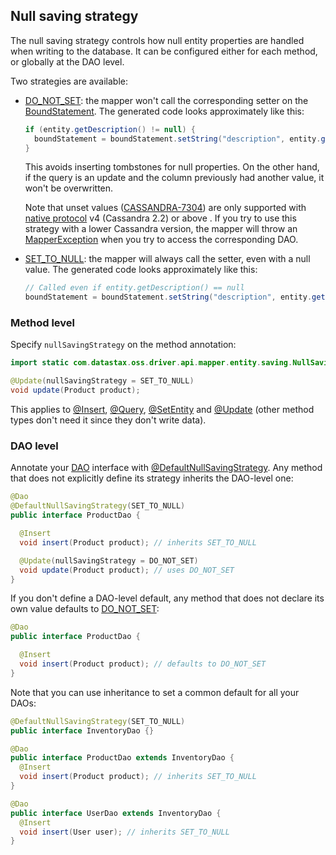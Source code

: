 <!--
Licensed to the Apache Software Foundation (ASF) under one
or more contributor license agreements.  See the NOTICE file
distributed with this work for additional information
regarding copyright ownership.  The ASF licenses this file
to you under the Apache License, Version 2.0 (the
"License"); you may not use this file except in compliance
with the License.  You may obtain a copy of the License at

  http://www.apache.org/licenses/LICENSE-2.0

Unless required by applicable law or agreed to in writing,
software distributed under the License is distributed on an
"AS IS" BASIS, WITHOUT WARRANTIES OR CONDITIONS OF ANY
KIND, either express or implied.  See the License for the
specific language governing permissions and limitations
under the License.
-->

## Null saving strategy

The null saving strategy controls how null entity properties are handled when writing to the
database. It can be configured either for each method, or globally at the DAO level.

Two strategies are available:

* [DO_NOT_SET]: the mapper won't call the corresponding setter on the [BoundStatement]. The
  generated code looks approximately like this:

    ```java
    if (entity.getDescription() != null) {
      boundStatement = boundStatement.setString("description", entity.getDescription());
    }
    ```
    
    This avoids inserting tombstones for null properties. On the other hand, if the query is an
    update and the column previously had another value, it won't be overwritten.

    Note that unset values ([CASSANDRA-7304]) are only supported with [native
    protocol](../../../core/native_protocol/) v4 (Cassandra 2.2) or above . If you try to use this
    strategy with a lower Cassandra version, the mapper will throw an [MapperException] when you try
    to access the corresponding DAO.

* [SET_TO_NULL]: the mapper will always call the setter, even with a null value. The generated code
  looks approximately like this:
  
    ```java
    // Called even if entity.getDescription() == null
    boundStatement = boundStatement.setString("description", entity.getDescription());
    ```

### Method level

Specify `nullSavingStrategy` on the method annotation:

```java
import static com.datastax.oss.driver.api.mapper.entity.saving.NullSavingStrategy.SET_TO_NULL;

@Update(nullSavingStrategy = SET_TO_NULL)
void update(Product product);
```

This applies to [@Insert](../insert/), [@Query](../query/), [@SetEntity](../setentity/) and
[@Update](../update/) (other method types don't need it since they don't write data).

### DAO level

Annotate your [DAO](../../daos/) interface with [@DefaultNullSavingStrategy]. Any method that does
not explicitly define its strategy inherits the DAO-level one:

```java
@Dao
@DefaultNullSavingStrategy(SET_TO_NULL)
public interface ProductDao {

  @Insert
  void insert(Product product); // inherits SET_TO_NULL

  @Update(nullSavingStrategy = DO_NOT_SET)
  void update(Product product); // uses DO_NOT_SET
}
```

If you don't define a DAO-level default, any method that does not declare its own value defaults to
[DO_NOT_SET]:

```java
@Dao
public interface ProductDao {

  @Insert
  void insert(Product product); // defaults to DO_NOT_SET
}
```

Note that you can use inheritance to set a common default for all your DAOs:

```java
@DefaultNullSavingStrategy(SET_TO_NULL)
public interface InventoryDao {}

@Dao
public interface ProductDao extends InventoryDao {
  @Insert
  void insert(Product product); // inherits SET_TO_NULL
}

@Dao
public interface UserDao extends InventoryDao {
  @Insert
  void insert(User user); // inherits SET_TO_NULL
}
```

[@DefaultNullSavingStrategy]: https://docs.datastax.com/en/drivers/java/4.11/com/datastax/oss/driver/api/mapper/annotations/DefaultNullSavingStrategy.html
[BoundStatement]:             https://docs.datastax.com/en/drivers/java/4.11/com/datastax/oss/driver/api/core/cql/BoundStatement.html
[MapperException]:            https://docs.datastax.com/en/drivers/java/4.11/com/datastax/oss/driver/api/mapper/MapperException.html
[DO_NOT_SET]:                 https://docs.datastax.com/en/drivers/java/4.11/com/datastax/oss/driver/api/mapper/entity/saving/NullSavingStrategy.html#DO_NOT_SET
[SET_TO_NULL]:                https://docs.datastax.com/en/drivers/java/4.11/com/datastax/oss/driver/api/mapper/entity/saving/NullSavingStrategy.html#SET_TO_NULL
      
[CASSANDRA-7304]: https://issues.apache.org/jira/browse/CASSANDRA-7304
